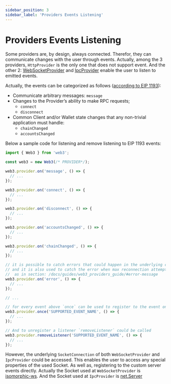 ```yaml
---
sidebar_position: 3
sidebar_label: 'Providers Events Listening'
---
```


# Providers Events Listening

Some providers are, by design, always connected. Therefor, they can communicate changes with the user through events. Actually, among the 3 providers, `HttpProvider` is the only one that does not support event. And the other 2:
[WebSocketProvider](/api/web3-providers-ws/class/WebSocketProvider) and [IpcProvider](/api/web3-providers-ipc/class/IpcProvider) enable the user to listen to emitted events.

Actually, the events can be categorized as follows ([according to EIP 1193](https://eips.ethereum.org/EIPS/eip-1193#rationale)):

-   Communicate arbitrary messages: `message`
-   Changes to the Provider’s ability to make RPC requests;
    -   `connect`
    -   `disconnect`
-   Common Client and/or Wallet state changes that any non-trivial application must handle:
    -   `chainChanged`
    -   `accountsChanged`

Below a sample code for listening and remove listening to EIP 1193 events:

```ts title='Listening to EIP1193 events'import { Web3 } from 'web3';
import { Web3 } from 'web3';

const web3 = new Web3(/* PROVIDER*/);

web3.provider.on('message', () => {
  // ...
});

web3.provider.on('connect', () => {
  // ...
});

web3.provider.on('disconnect', () => {
  // ...
});

web3.provider.on('accountsChanged', () => {
  // ...
});

web3.provider.on('chainChanged', () => {
  // ...
});

// it is possible to catch errors that could happen in the underlying connection Socket with the `error` event
// and it is also used to catch the error when max reconnection attempts is exceeded
//  as in section: /docs/guides/web3_providers_guide/#error-message
web3.provider.on('error', () => {
  // ...
});

// ...

// for every event above `once` can be used to register to the event only once
web3.provider.once('SUPPORTED_EVENT_NAME', () => {
  // ...
});

// And to unregister a listener `removeListener` could be called
web3.provider.removeListener('SUPPORTED_EVENT_NAME', () => {
  // ...
});
```

However, the underlying `SocketConnection` of both `WebSocketProvider` and `IpcProvider` could be accessed. This enables the user to access any special properties of the used Socket. As well as, registering to the custom server events directly. Actually the Socket used at `WebSocketProvider` is [isomorphic-ws](https://github.com/heineiuo/isomorphic-ws). And the Socket used at `IpcProvider` is [net.Server](https://nodejs.org/api/net.html#class-netserver)
